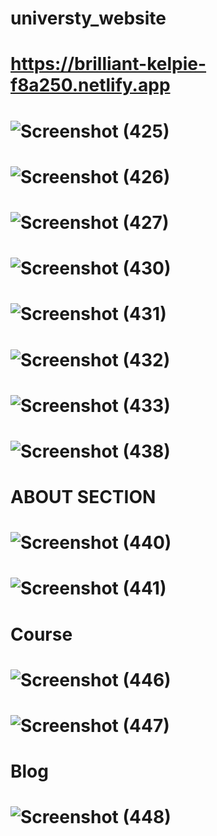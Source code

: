 # universty_website
# https://brilliant-kelpie-f8a250.netlify.app
# ![Screenshot (425)](https://user-images.githubusercontent.com/112082808/226379519-de5b5a2a-45cc-42e3-8747-3de9dec76bb9.png)
# ![Screenshot (426)](https://user-images.githubusercontent.com/112082808/226633532-7f3d14f0-9c72-45d1-9470-3847c5e729e2.png)
# ![Screenshot (427)](https://user-images.githubusercontent.com/112082808/227188520-f30b32ab-eed2-405b-bcac-ed4ab1f5db9f.png)
# ![Screenshot (430)](https://user-images.githubusercontent.com/112082808/227525599-fb49894c-b31b-4cd1-a732-cc280fcd3b8d.png)
# ![Screenshot (431)](https://user-images.githubusercontent.com/112082808/227710849-a0877cc1-0350-4d0d-bcc6-05942d3c7a9d.png)
# ![Screenshot (432)](https://user-images.githubusercontent.com/112082808/227710866-163d7819-1d6d-4cf1-b8a2-cb2a6d3ad9b2.png)
# ![Screenshot (433)](https://user-images.githubusercontent.com/112082808/227710881-481d8008-2726-490b-9e09-d3b9e3681b14.png)
# ![Screenshot (438)](https://user-images.githubusercontent.com/112082808/228553548-41d47752-04b5-40e2-bc85-4891e68f085c.png)
# ABOUT SECTION
# ![Screenshot (440)](https://user-images.githubusercontent.com/112082808/229555127-b636283d-5b4b-49c2-aad0-3da2f87a53c5.png)
# ![Screenshot (441)](https://user-images.githubusercontent.com/112082808/229555370-c209a360-4b59-4547-a051-345e35455385.png)
# Course
# ![Screenshot (446)](https://user-images.githubusercontent.com/112082808/231201137-93c6917b-ea03-44d4-b183-1e0bfddca477.png)
# ![Screenshot (447)](https://user-images.githubusercontent.com/112082808/231201469-26869a87-cbea-4ba2-8627-ad171f91e52c.png)
# Blog
# ![Screenshot (448)](https://user-images.githubusercontent.com/112082808/231502133-245ef01e-b920-486f-92a8-d919bd586384.png)


